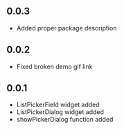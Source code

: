 ## 0.0.3

- Added proper package description

## 0.0.2

- Fixed broken demo gif link

## 0.0.1

- ListPickerField widget added
- ListPickerDialog widget added
- showPickerDialog function added
